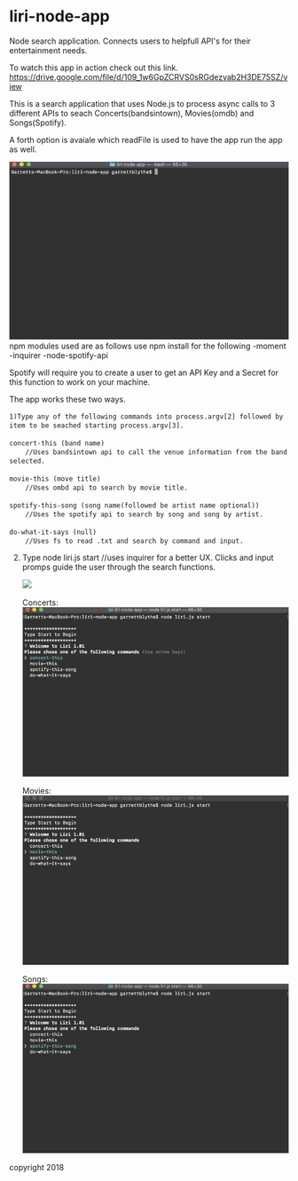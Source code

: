 # liri-node-app
Node search application. Connects users to helpfull API's for their entertainment needs. 

To watch this app in action check out this link. https://drive.google.com/file/d/109_1w6GpZCRVS0sRGdezvab2H3DE75SZ/view

This is a search application that uses Node.js to process async calls to 3 different APIs to seach Concerts(bandsintown), Movies(omdb) and Songs(Spotify).

A forth option is avaiale which readFile is used to have the app run the app as well.

![](https://github.com/gjblythe/liri-node-app/raw/master/liriStart.gif)
npm modules used are as follows use npm install for the following
-moment 
 -inquirer
 -node-spotify-api

Spotify will require you to create a user to get an API Key and a Secret for this function to work on your machine.

The app works these two ways.

    
    1)Type any of the following commands into process.argv[2] followed by item to be seached starting process.argv[3].
    
    concert-this (band name)
        //Uses bandsintown api to call the venue information from the band selected.
    
    movie-this (move title)
        //Uses ombd api to search by movie title.
    
    spotify-this-song (song name(followed be artist name optional))
        //Uses the spotify api to search by song and song by artist.
    
    do-what-it-says (null)
        //Uses fs to read .txt and search by command and input.

   
   2) Type node liri.js start 
        //uses inquirer for a better UX. Clicks and input promps guide the user through the search functions.
        
       ![](https://github.com/gjblythe/liri-node-app/raw/master/liriSelect.gif)
       
       Concerts:
       ![](https://github.com/gjblythe/liri-node-app/raw/master/liriConcert.gif)
       
       Movies:
       ![](https://github.com/gjblythe/liri-node-app/raw/master/liriMovie.gif)
       
       Songs:
       ![](https://github.com/gjblythe/liri-node-app/raw/master/liriSong.gif)
 
copyright 2018

